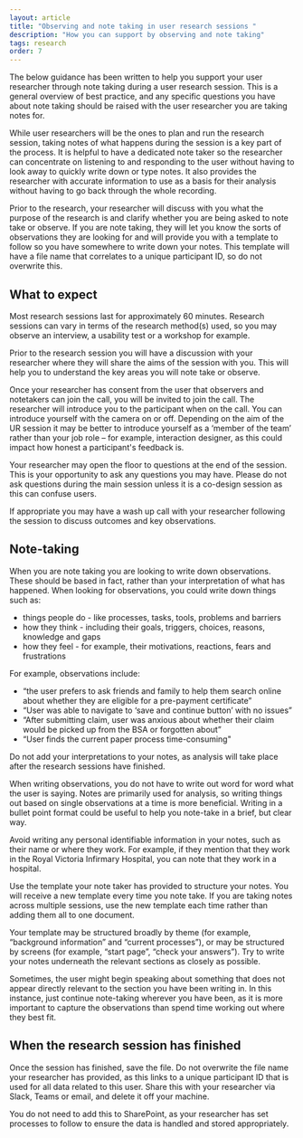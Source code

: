 ```yaml
---
layout: article
title: "Observing and note taking in user research sessions "
description: "How you can support by observing and note taking"
tags: research
order: 7
---
```


The below guidance has been written to help you support your user researcher through note taking during a user research session. This is a general overview of best practice, and any specific questions you have about note taking should be raised with the user researcher you are taking notes for. 

While user researchers will be the ones to plan and run the research session, taking notes of what happens during the session is a key part of the process. It is helpful to have a dedicated note taker so the researcher can concentrate on listening to and responding to the user without having to look away to quickly write down or type notes. It also provides the researcher with accurate information to use as a basis for their analysis without having to go back through the whole recording.

Prior to the research, your researcher will discuss with you what the purpose of the research is and clarify whether you are being asked to note take or observe. If you are note taking, they will let you know the sorts of observations they are looking for and will provide you with a template to follow so you have somewhere to write down your notes. This template will have a file name that correlates to a unique participant ID, so do not overwrite this.

## What to expect

Most research sessions last for approximately 60 minutes. Research sessions can vary in terms of the research method(s) used, so you may observe an interview, a usability test or a workshop for example.

Prior to the research session you will have a discussion with your researcher where they will share the aims of the session with you. This will help you to understand the key areas you will note take or observe.

Once your researcher has consent from the user that observers and notetakers can join the call, you will be invited to join the call. The researcher will introduce you to the participant when on the call. You can introduce yourself with the camera on or off. Depending on the aim of the UR session it may be better to introduce yourself as a ‘member of the team’ rather than your job role – for example, interaction designer, as this could impact how honest a participant's feedback is.

Your researcher may open the floor to questions at the end of the session. This is your opportunity to ask any questions you may have. Please do not ask questions during the main session unless it is a co-design session as this can confuse users.

If appropriate you may have a wash up call with your researcher following the session to discuss outcomes and key observations.

## Note-taking

When you are note taking you are looking to write down observations. These should be based in fact, rather than your interpretation of what has happened. When looking for observations, you could write down things such as:

- things people do - like processes, tasks, tools, problems and barriers
- how they think - including their goals, triggers, choices, reasons, knowledge and gaps
- how they feel - for example, their motivations, reactions, fears and frustrations

For example, observations include:

- “the user prefers to ask friends and family to help them search online about whether they are eligible for a pre-payment certificate”
- “User was able to navigate to ‘save and continue button’ with no issues”
- “After submitting claim, user was anxious about whether their claim would be picked up from the BSA or forgotten about”
- “User finds the current paper process time-consuming"

Do not add your interpretations to your notes, as analysis will take place after the research sessions have finished.

When writing observations, you do not have to write out word for word what the user is saying. Notes are primarily used for analysis, so writing things out based on single observations at a time is more beneficial. Writing in a bullet point format could be useful to help you note-take in a brief, but clear way.

Avoid writing any personal identifiable information in your notes, such as their name or where they work. For example, if they mention that they work in the Royal Victoria Infirmary Hospital, you can note that they work in a hospital.

Use the template your note taker has provided to structure your notes. You will receive a new template every time you note take. If you are taking notes across multiple sessions, use the new template each time rather than adding them all to one document.

Your template may be structured broadly by theme (for example, “background information” and “current processes”), or may be structured by screens (for example, “start page”, “check your answers”). Try to write your notes underneath the relevant sections as closely as possible.

Sometimes, the user might begin speaking about something that does not appear directly relevant to the section you have been writing in. In this instance, just continue note-taking wherever you have been, as it is more important to capture the observations than spend time working out where they best fit.

## When the research session has finished

Once the session has finished, save the file. Do not overwrite the file name your researcher has provided, as this links to a unique participant ID that is used for all data related to this user. Share this with your researcher via Slack, Teams or email, and delete it off your machine.

You do not need to add this to SharePoint, as your researcher has set processes to follow to ensure the data is handled and stored appropriately.